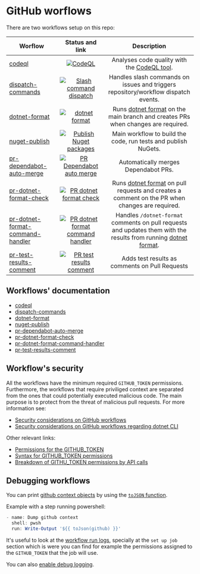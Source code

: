 # GitHub worflows

There are two workflows setup on this repo:

| Worflow                                                                     |                                                                                                                   Status and link                                                                                                                   |                                                            Description                                                             |
| --------------------------------------------------------------------------- | :-------------------------------------------------------------------------------------------------------------------------------------------------------------------------------------------------------------------------------------------------: | :-------------------------------------------------------------------------------------------------------------------------------:  |
| [codeql](/.github/workflows/codeql.yml)                                     |                            [![CodeQL](https://github.com/edumserrano/dotnet-sdk-extensions/actions/workflows/codeql.yml/badge.svg)](https://github.com/edumserrano/dotnet-sdk-extensions/actions/workflows/codeql.yml)                            |                          Analyses code quality with the [CodeQL tool](https://github.com/github/codeql).                           |
| [dispatch-commands](/.github/workflows/dispatch-commands.yml)               |                 [![Slash command dispatch](https://github.com/edumserrano/dotnet-sdk-extensions/actions/workflows/dispatch-commands.yml/badge.svg)](https://github.com/edumserrano/dotnet-sdk-extensions/actions/workflows/dispatch-commands.yml) |        Handles slash commands on issues and triggers repository/workflow dispatch events.                                          |
| [dotnet-format](/.github/workflows/dotnet-format.yml)                       |                 [![dotnet format](https://github.com/edumserrano/dotnet-sdk-extensions/actions/workflows/dotnet-format.yml/badge.svg)](https://github.com/edumserrano/dotnet-sdk-extensions/actions/workflows/dotnet-format.yml)                  |        Runs [dotnet format](https://github.com/dotnet/format) on the main branch and creates PRs when changes are required.        |
| [nuget-publish](/.github/workflows/nuget-publish.yml)                       |             [![Publish Nuget packages](https://github.com/edumserrano/dotnet-sdk-extensions/actions/workflows/nuget-publish.yml/badge.svg)](https://github.com/edumserrano/dotnet-sdk-extensions/actions/workflows/nuget-publish.yml)             |                                   Main workflow to build the code, run tests and publish NuGets.                                   |
| [pr-dependabot-auto-merge](/.github/workflows/pr-dependabot-auto-merge.yml) | [![PR Dependabot auto merge](https://github.com/edumserrano/dotnet-sdk-extensions/actions/workflows/pr-dependabot-auto-merge.yml/badge.svg)](https://github.com/edumserrano/dotnet-sdk-extensions/actions/workflows/pr-dependabot-auto-merge.yml) |                                                Automatically merges Dependabot PRs.                                                |
| [pr-dotnet-format-check](/.github/workflows/pr-dotnet-format-check.yml)     | [![PR dotnet format check](https://github.com/edumserrano/dotnet-sdk-extensions/actions/workflows/pr-dotnet-format-check.yml/badge.svg)](https://github.com/edumserrano/dotnet-sdk-extensions/actions/workflows/pr-dotnet-format-check.yml)       | Runs [dotnet format](https://github.com/dotnet/format) on pull requests and creates a comment on the PR when changes are required. |
| [pr-dotnet-format-command-handler](/.github/workflows/pr-dotnet-format-command-handler.yml) | [![PR dotnet format command handler](https://github.com/edumserrano/dotnet-sdk-extensions/actions/workflows/pr-dotnet-format-command-handler.yml/badge.svg)](https://github.com/edumserrano/dotnet-sdk-extensions/actions/workflows/pr-dotnet-format-command-handler.yml)       | Handles `/dotnet-format` comments on pull requests and updates them with the results from running [dotnet format](https://github.com/dotnet/format). |
| [pr-test-results-comment](/.github/workflows/pr-pr-test-results-comment.yml) | [![PR test results comment](https://github.com/edumserrano/dotnet-sdk-extensions/actions/workflows/pr-test-results-comment.yml/badge.svg)](https://github.com/edumserrano/dotnet-sdk-extensions/actions/workflows/pr-test-results-comment.yml)   |                                     Adds test results as comments on Pull Requests                                                 |

## Workflows' documentation

- [codeql](/docs/dev-notes/workflows/codeql-workflow.md)
- [dispatch-commands](/docs/dev-notes/workflows/dispatch-commands-workflow.md)
- [dotnet-format](/docs/dev-notes/workflows/dotnet-format-workflow.md)
- [nuget-publish](/docs/dev-notes/workflows/nuget-publish-workflow.md)
- [pr-dependabot-auto-merge](/docs/dev-notes/workflows/pr-dependabot-auto-merge-workflow.md)
- [pr-dotnet-format-check](/docs/dev-notes/workflows/pr-dotnet-format-check-workflow.md)
- [pr-dotnet-format-command-handler](/docs/dev-notes/workflows/pr-dotnet-format-command-handler-workflow.md)
- [pr-test-results-comment](/docs/dev-notes/workflows/pr-pr-test-results-comment-workflow.md)

## Workflow's security

All the workflows have the minimum required `GITHUB_TOKEN` permissions. Furthermore, the workflows that require priviliged context are separated from the ones that could potentially executed malicious code. The main purpose is to protect from the threat of malicious pull requests. For more information see:

- [Security considerations on GitHub workflows](/docs/dev-notes/workflows/security-considerations.md)
- [Security considerations on GitHub workflows regarding dotnet CLI](/docs/dev-notes/workflows/security-considerations-security-considerations-and-dotnet.md)

Other relevant links:

- [Permissions for the GITHUB_TOKEN](https://docs.github.com/en/actions/security-guides/automatic-token-authentication#permissions-for-the-github_token)
- [Syntax for GITHUB_TOKEN permissions](https://docs.github.com/en/actions/learn-github-actions/workflow-syntax-for-github-actions#permissions)
- [Breakdown of GITHU_TOKEN permissions by API calls](https://docs.github.com/en/rest/reference/permissions-required-for-github-apps)

## Debugging workflows

You can print [github context objects](https://docs.github.com/en/actions/reference/context-and-expression-syntax-for-github-actions) by using the [`toJSON` function](https://docs.github.com/en/actions/reference/context-and-expression-syntax-for-github-actions#tojson).

Example with a step running powershell:

```powershell
- name: Dump github context
  shell: pwsh
  run: Write-Output '${{ toJson(github) }}'
```

It's useful to look at the [workflow run logs](https://docs.github.com/en/actions/managing-workflow-runs/using-workflow-run-logs), specially at the `set up job` section which is were you can find for example the permissions assigned to the `GITHUB_TOKEN` that the job will use.

You can also [enable debug logging](https://docs.github.com/en/actions/monitoring-and-troubleshooting-workflows/enabling-debug-logging).
